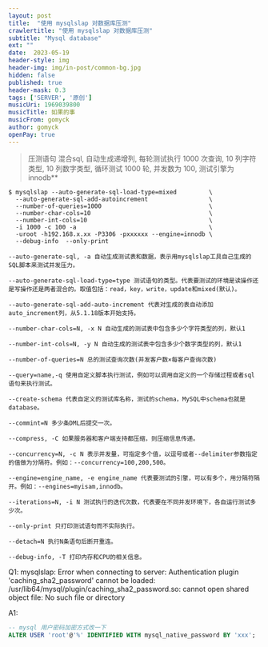 ```yaml
---
layout: post
title:  "使用 mysqlslap 对数据库压测"
crawlertitle: "使用 mysqlslap 对数据库压测"
subtitle: "Mysql database"
ext: ""
date:  2023-05-19
header-style: img
header-img: img/in-post/common-bg.jpg
hidden: false
published: true
header-mask: 0.3
tags: ['SERVER', '原创']
musicUri: 1969039800
musicTitle: 如果的事
musicFrom: gomyck
author: gomyck
openPay: true
---
```


> 压测语句 混合sql, 自动生成递增列, 每轮测试执行 1000 次查询, 10 列字符类型, 10 列数字类型, 循环测试 1000 轮, 并发数为 100, 测试引擎为 innodb**

```shell
$ mysqlslap --auto-generate-sql-load-type=mixed         \
  --auto-generate-sql-add-autoincrement                 \
  --number-of-queries=1000                              \
  --number-char-cols=10                                 \
  --number-int-cols=10                                  \
  -i 1000 -c 100 -a                                     \
  -uroot -h192.168.x.xx -P3306 -pxxxxxx --engine=innodb \
  --debug-info  --only-print
```

```text
--auto-generate-sql, -a 自动生成测试表和数据，表示用mysqlslap工具自己生成的SQL脚本来测试并发压力。

--auto-generate-sql-load-type=type 测试语句的类型。代表要测试的环境是读操作还是写操作还是两者混合的。取值包括：read，key，write，update和mixed(默认)。

--auto-generate-sql-add-auto-increment 代表对生成的表自动添加auto_increment列，从5.1.18版本开始支持。

--number-char-cols=N, -x N 自动生成的测试表中包含多少个字符类型的列，默认1

--number-int-cols=N, -y N 自动生成的测试表中包含多少个数字类型的列，默认1

--number-of-queries=N 总的测试查询次数(并发客户数×每客户查询次数)

--query=name,-q 使用自定义脚本执行测试，例如可以调用自定义的一个存储过程或者sql语句来执行测试。

--create-schema 代表自定义的测试库名称，测试的schema，MySQL中schema也就是database。

--commint=N 多少条DML后提交一次。

--compress, -C 如果服务器和客户端支持都压缩，则压缩信息传递。

--concurrency=N, -c N 表示并发量，可指定多个值，以逗号或者--delimiter参数指定的值做为分隔符。例如：--concurrency=100,200,500。

--engine=engine_name, -e engine_name 代表要测试的引擎，可以有多个，用分隔符隔开。例如：--engines=myisam,innodb。

--iterations=N, -i N 测试执行的迭代次数，代表要在不同并发环境下，各自运行测试多少次。

--only-print 只打印测试语句而不实际执行。

--detach=N 执行N条语句后断开重连。

--debug-info, -T 打印内存和CPU的相关信息。
```

Q1:
mysqlslap: Error when connecting to server: Authentication plugin 'caching_sha2_password' cannot be loaded: /usr/lib64/mysql/plugin/caching_sha2_password.so: cannot open shared object file: No such file or directory

A1:
```sql
-- mysql 用户密码加密方式改一下
ALTER USER 'root'@'%' IDENTIFIED WITH mysql_native_password BY 'xxx';
```


